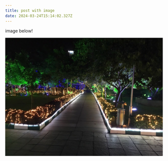 ```yaml
---
title: post with image
date: 2024-03-24T15:14:02.327Z
---
```

i﻿mage below!



![](/images/uploads/sap-labs-bldg1-towards.jpeg)